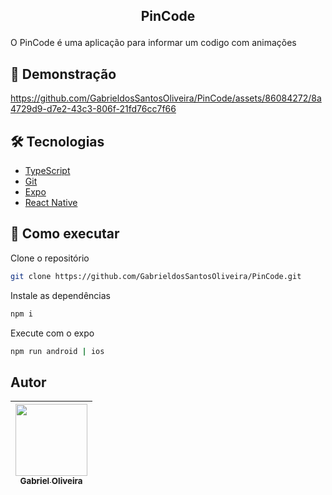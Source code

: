 ## <p align="center"> PinCode </p>
O PinCode é uma aplicação para informar um codigo com animações
 
## 🔖 Demonstração
https://github.com/GabrieldosSantosOliveira/PinCode/assets/86084272/8a4729d9-d7e2-43c3-806f-21fd76cc7f66

## 🛠️ Tecnologias

- [TypeScript](https://www.typescriptlang.org/)
- [Git](https://git-scm.com/)
- [Expo](https://docs.expo.dev/)
- [React Native](https://reactnative.dev/)

## 🚀 Como executar

Clone o repositório

```bash
git clone https://github.com/GabrieldosSantosOliveira/PinCode.git
```

Instale as dependências

```bash
npm i
```

Execute com o expo

```bash
npm run android | ios
```

## Autor

| [<img src="https://avatars.githubusercontent.com/u/86084272?v=4" width=115><br><sub>Gabriel Oliveira</sub>](https://www.linkedin.com/in/gabriel-dos-santos-oliveira-24b67b243/)
| :---: |
